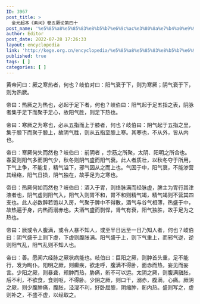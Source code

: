 ```yaml
---
ID: 3967
post_title: >
  全元起本《素问》卷五厥论第四十
post_name: '%e5%85%a8%e5%85%83%e8%b5%b7%e6%9c%ac%e3%80%8a%e7%b4%a0%e9%97%ae%e3%80%8b%e5%8d%b7%e4%ba%94%e5%8e%a5%e8%ae%ba%e7%ac%ac%e5%9b%9b%e5%8d%81'
author: Editor
post_date: 2022-07-28 17:26:33
layout: encyclopedia
link: 'http://kege.org.cn/encyclopedia/%e5%85%a8%e5%85%83%e8%b5%b7%e6%9c%ac%e3%80%8a%e7%b4%a0%e9%97%ae%e3%80%8b%e5%8d%b7%e4%ba%94%e5%8e%a5%e8%ae%ba%e7%ac%ac%e5%9b%9b%e5%8d%81'
published: true
tags: [ ]
categories: [ ]
---
```

黄帝问曰：厥之寒热者，何也？岐伯对曰：阳气衰于下，则为寒厥；阴气衰于下，则为热厥。

帝曰：热厥之为热也，必起于足下者，何也？岐伯曰：阳气起于足五指之表，阴脉者集于足下而聚于足心，故阳气胜，则足下热也。

帝曰：寒厥之为寒也，必从五指而上于膝者，何也？岐伯曰：阴气起于五指之里，集于膝下而聚于膝上，故阴气胜，则从五指至膝上寒。其寒也，不从外，皆从内也。

帝曰：寒厥何失而然也？岐伯曰：前阴者 ，宗筋之所聚，太阴、阳明之所合也。春夏则阳气多而阴气少，秋冬则阴气盛而阳气衰。此人者质壮，以秋冬夺于所用，下气上争，不能复，精气溢下，邪气因从之而上也。气因于中，阳气衰，不能渗营其经络，阳气日损，阴气独在，故手足为之寒也。

帝曰：热厥何如而然也？岐伯曰：酒入于胃，则络脉满而经脉虚，脾主为胃行其津液者也，阴气虚则阳气入，阳气入则胃不和，胃不和则精气竭，精气竭则不营其四支也。此人必数醉若饱以入房，气聚于脾中不得散，酒气与谷气相薄，热盛于中，故热遍于身，内热而溺赤也。夫酒气盛而剽悍，肾气有衰，阳气独胜，故手足为之热也。

帝曰：厥或令人腹满，或令人暴不知人，或至半日远至一日乃知人者，何也？岐伯曰：阴气盛于上则下虚，下虚则腹胀满。阳气盛于上，则下气重上，而邪气逆，逆则阳气乱，阳气乱则不知人也。

帝曰：善。愿闻六经脉之厥状病能也。岐伯曰：巨阳之厥，则肿首头重，足不能行，发为眴仆。阳明之厥，则癫疾，欲走呼，腹满不得卧，面赤而热，妄见而妄言。少阳之厥，则暴聋，颊肿而热，胁痛，䯒不可以运。太阴之厥，则腹满䐜胀，后不利，不欲食，食则呕，不得卧。少阴之厥，则口干，溺赤，腹满，心痛。厥阴之厥，则少腹肿痛，腹胀，泾溲不利，好卧屈膝，阴缩肿，䯒内热。盛则写之，虚则补之，不盛不虚，以经取之。